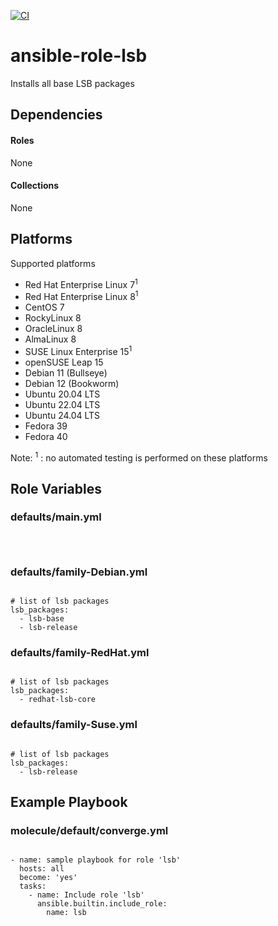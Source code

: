 [![CI](https://github.com/de-it-krachten/ansible-role-lsb/workflows/CI/badge.svg?event=push)](https://github.com/de-it-krachten/ansible-role-lsb/actions?query=workflow%3ACI)


# ansible-role-lsb

Installs all base LSB packages 



## Dependencies

#### Roles
None

#### Collections
None

## Platforms

Supported platforms

- Red Hat Enterprise Linux 7<sup>1</sup>
- Red Hat Enterprise Linux 8<sup>1</sup>
- CentOS 7
- RockyLinux 8
- OracleLinux 8
- AlmaLinux 8
- SUSE Linux Enterprise 15<sup>1</sup>
- openSUSE Leap 15
- Debian 11 (Bullseye)
- Debian 12 (Bookworm)
- Ubuntu 20.04 LTS
- Ubuntu 22.04 LTS
- Ubuntu 24.04 LTS
- Fedora 39
- Fedora 40

Note:
<sup>1</sup> : no automated testing is performed on these platforms

## Role Variables
### defaults/main.yml
<pre><code>

</pre></code>

### defaults/family-Debian.yml
<pre><code>
# list of lsb packages
lsb_packages:
  - lsb-base
  - lsb-release
</pre></code>

### defaults/family-RedHat.yml
<pre><code>
# list of lsb packages
lsb_packages:
  - redhat-lsb-core
</pre></code>

### defaults/family-Suse.yml
<pre><code>
# list of lsb packages
lsb_packages:
  - lsb-release
</pre></code>




## Example Playbook
### molecule/default/converge.yml
<pre><code>
- name: sample playbook for role 'lsb'
  hosts: all
  become: 'yes'
  tasks:
    - name: Include role 'lsb'
      ansible.builtin.include_role:
        name: lsb
</pre></code>
